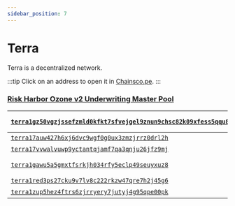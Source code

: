 ```yaml
---
sidebar_position: 7
---
```


# Terra

Terra is a decentralized network.

:::tip 
Click on an address to open it in [Chainsco.pe](https://chainsco.pe/).
:::



### [**Risk Harbor Ozone v2 Underwriting Master Pool**](https://safe.apollo.farm/phoenix-1/terra1gz50vgzjssefzmld0kfkt7sfvejgel9znun9chsc82k09xfess5qqu8qyc/members) 

| [`terra1gz50vgzjssefzmld0kfkt7sfvejgel9znun9chsc82k09xfess5qqu8qyc`](https://chainsco.pe/terra2/address/terra1gz50vgzjssefzmld0kfkt7sfvejgel9znun9chsc82k09xfess5qqu8qyc)  | Name | Vote | Cited Sources |
| :--- | :--- | :--- | :--- |
| [`terra17auw427h6xj6dvc9wgf0g0ux3zmzjrrz0drl2h`](https://chainsco.pe/terra2/address/terra17auw427h6xj6dvc9wgf0g0ux3zmzjrrz0drl2h) |  | 20 | |
| [`terra17vvwalvuwp9yctantqjamf7qa3qnju26jfz9mj`](https://chainsco.pe/terra2/address/terra17vvwalvuwp9yctantqjamf7qa3qnju26jfz9mj) |  | 20 | |
| [`terra1gawu5a5gmxtfsrkjh034rfy5eclp49seuyxuz8`](https://chainsco.pe/terra2/address/terra1gawu5a5gmxtfsrkjh034rfy5eclp49seuyxuz8) | [Risk Harbor](https://riskharbor.io) | 20 | |
| [`terra1red3ps27cku9v7lv8c222rkzw47qre7h2j45g6`](https://chainsco.pe/terra2/address/terra1red3ps27cku9v7lv8c222rkzw47qre7h2j45g6) |  | 20 | |
| [`terra1zup5hez4ftrs6zjrryery7jutyj4g95qpe00pk`](https://chainsco.pe/terra2/address/terra1zup5hez4ftrs6zjrryery7jutyj4g95qpe00pk) |  | 20  | |
